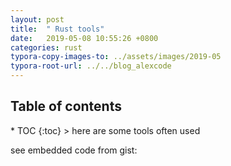 ```yaml
---
layout: post
title:  " Rust tools"
date:   2019-05-08 10:55:26 +0800
categories: rust
typora-copy-images-to: ../assets/images/2019-05
typora-root-url: ../../blog_alexcode
---
```

<h2>Table of contents</h2>
* TOC
{:toc}
> here are some tools often used 



see embedded code from gist:

<script src="https://gist.github.com/alexwanng/636d8cc62ccaea186d9b5e98d298036b.js"></script>